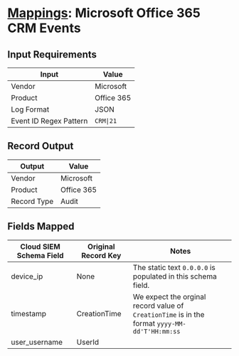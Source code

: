 # [Mappings](README.md): Microsoft Office 365 CRM Events

## Input Requirements

|Input|Value|
|-----|-----|
|Vendor|Microsoft|
|Product|Office 365|
|Log Format|JSON|
|Event ID Regex Pattern|`CRM\|21`|

## Record Output

|Output|Value|
|------|-----|
|Vendor|Microsoft|
|Product|Office 365|
|Record Type|Audit|

## Fields Mapped

|Cloud SIEM Schema Field|Original Record Key|Notes|
|-----------------------|-------------------|-----|
|device_ip|None|The static text `0.0.0.0` is populated in this schema field.|
|timestamp|CreationTime|We expect the orginal record value of `CreationTime` is in the format `yyyy-MM-dd'T'HH:mm:ss`|
|user_username|UserId||

